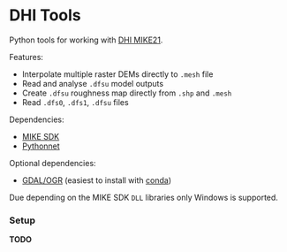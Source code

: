 # DHI Tools

Python tools for working with [DHI MIKE21](https://www.mikepoweredbydhi.com/products/mike-21).

Features:  

* Interpolate multiple raster DEMs directly to `.mesh` file
* Read and analyse `.dfsu` model outputs
* Create `.dfsu` roughness map directly from `.shp` and `.mesh`
* Read `.dfs0`, `.dfs1`, `.dfsu` files

Dependencies:

* [MIKE SDK](https://www.mikepoweredbydhi.com/download/mike-2016/mike-sdk?ref=%7B181C63FF-2342-4C41-9F84-F93884595EF3%7D)
* [Pythonnet](http://pythonnet.github.io/)

Optional dependencies:

* [GDAL/OGR](https://pypi.org/project/GDAL/) (easiest to install with [conda](https://conda.io/docs/))

Due depending on the MIKE SDK `DLL` libraries only Windows is supported.

### Setup
**TODO**
